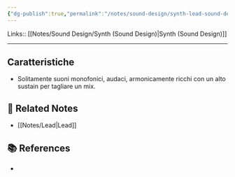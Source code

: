```yaml
---
{"dg-publish":true,"permalink":"/notes/sound-design/synth-lead-sound-design/","tags":["type/note"]}
---
```


Links:: [[Notes/Sound Design/Synth (Sound Design)\|Synth (Sound Design)]]

---
## Caratteristiche

- Solitamente suoni monofonici, audaci, armonicamente ricchi con un alto sustain per tagliare un mix.




## 🔗 Related Notes

- [[Notes/Lead\|Lead]]

## 📚 References

- 